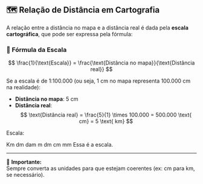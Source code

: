## 🗺️ Relação de Distância em Cartografia

A relação entre a distância no mapa e a distância real é dada pela **escala cartográfica**, que pode ser expressa pela fórmula:

### 📐 Fórmula da Escala

$$
\frac{1}{\text{Escala}} = \frac{\text{Distância no mapa}}{\text{Distância real}}
$$

Se a escala é de 1:100.000 (ou seja, 1 cm no mapa representa 100.000 cm na realidade):

- **Distância no mapa**: 5 cm  
- **Distância real**:  
  $$
  \text{Distância real} = \frac{5}{1} \times 100.000 = 500.000 \text{ cm} = 5 \text{ km}
  $$


Escala:

Km dm dam m dm cm mm
Essa é a escala.

---

📌 **Importante:**  
Sempre converta as unidades para que estejam coerentes (ex: cm para km, se necessário).
